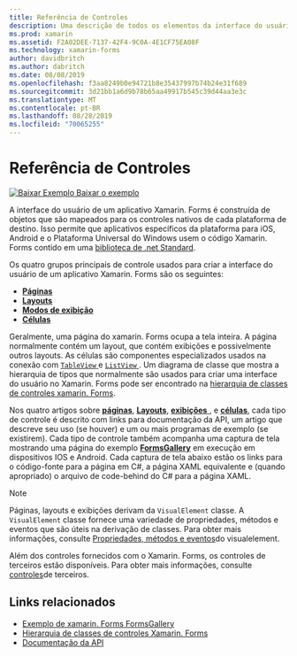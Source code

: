 ```yaml
---
title: Referência de Controles
description: Uma descrição de todos os elementos da interface do usuário usados para construir um aplicativo Xamarin. Forms. Este artigo lista os grupos de controle que compõem a interface do usuário de um aplicativo xamarin. Forms.
ms.prod: xamarin
ms.assetid: F2A02DEE-7137-42F4-9C0A-4E1CF75EA08F
ms.technology: xamarin-forms
author: davidbritch
ms.author: dabritch
ms.date: 08/08/2019
ms.openlocfilehash: f3aa8249b0e94721b8e35437997b74b24e31f689
ms.sourcegitcommit: 3d21bb1a6d9b78b65aa49917b545c39d44aa3e3c
ms.translationtype: MT
ms.contentlocale: pt-BR
ms.lasthandoff: 08/28/2019
ms.locfileid: "70065255"
---
```

# <a name="controls-reference"></a>Referência de Controles

[![Baixar Exemplo](~/media/shared/download.png) Baixar o exemplo](https://docs.microsoft.com/samples/xamarin/xamarin-forms-samples/formsgallery/)

A interface do usuário de um aplicativo Xamarin. Forms é construída de objetos que são mapeados para os controles nativos de cada plataforma de destino. Isso permite que aplicativos específicos da plataforma para iOS, Android e o Plataforma Universal do Windows usem o código Xamarin. Forms contido em uma [biblioteca de .net Standard](~/cross-platform/app-fundamentals/net-standard.md).

Os quatro grupos principais de controle usados para criar a interface do usuário de um aplicativo Xamarin. Forms são os seguintes:

- [**Páginas**](pages.md)
- [**Layouts**](layouts.md)
- [**Modos de exibição**](views.md)
- [**Células**](cells.md)

Geralmente, uma página do xamarin. Forms ocupa a tela inteira. A página normalmente contém um layout, que contém exibições e possivelmente outros layouts. As células são componentes especializados usados na conexão com [ `TableView` ](views.md#tableView) e [ `ListView` ](views.md#listView). Um diagrama de classe que mostra a hierarquia de tipos que normalmente são usados para criar uma interface do usuário no Xamarin. Forms pode ser encontrado na [hierarquia de classes de controles xamarin. Forms](~/xamarin-forms/internals/class-hierarchy.md).

Nos quatro artigos sobre [ **páginas**](pages.md), [ **Layouts**](layouts.md), [ **exibições** ](views.md), e [ **células**](cells.md), cada tipo de controle é descrito com links para documentação da API, um artigo que descreve seu uso (se houver) e um ou mais programas de exemplo (se existirem). Cada tipo de controle também acompanha uma captura de tela mostrando uma página do exemplo [**FormsGallery**](https://docs.microsoft.com/samples/xamarin/xamarin-forms-samples/formsgallery) em execução em dispositivos IOS e Android. Cada captura de tela abaixo estão os links para o código-fonte para a página em C#, a página XAML equivalente e (quando apropriado) o arquivo de code-behind do C# para a página XAML.

> [!NOTE]
> Páginas, layouts e exibições derivam da `VisualElement` classe. A `VisualElement` classe fornece uma variedade de propriedades, métodos e eventos que são úteis na derivação de classes. Para obter mais informações, consulte [Propriedades, métodos e eventos](common-properties.md)do visualelement.

Além dos controles fornecidos com o Xamarin. Forms, os controles de terceiros estão disponíveis. Para obter mais informações, consulte [controles](thirdparty.md)de terceiros.

## <a name="related-links"></a>Links relacionados

- [Exemplo de xamarin. Forms FormsGallery](https://docs.microsoft.com/samples/xamarin/xamarin-forms-samples/formsgallery)
- [Hierarquia de classes de controles Xamarin. Forms](~/xamarin-forms/internals/class-hierarchy.md)
- [Documentação da API](https://docs.microsoft.com/dotnet/api/xamarin.forms?view=xamarin-forms)
